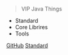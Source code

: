
> VIP Java Things

- Standard
- Core Librires
- Tools

[GitHub](https://github.com/vipshop/vjtools)
[Standard](standard/)
